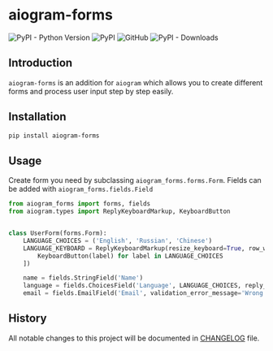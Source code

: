 # aiogram-forms
![PyPI - Python Version](https://img.shields.io/pypi/pyversions/aiogram-forms)
![PyPI](https://img.shields.io/pypi/v/aiogram-forms)
![GitHub](https://img.shields.io/github/license/13g10n/aiogram-forms)
![PyPI - Downloads](https://img.shields.io/pypi/dm/aiogram-forms?label=installs)

## Introduction
`aiogram-forms` is an addition for `aiogram` which allows you to create different forms and process user input step by step easily.

## Installation
```bash
pip install aiogram-forms
```

## Usage
Create form you need by subclassing `aiogram_forms.forms.Form`. Fields can be added with `aiogram_forms.fields.Field` 
```python
from aiogram_forms import forms, fields
from aiogram.types import ReplyKeyboardMarkup, KeyboardButton


class UserForm(forms.Form):
    LANGUAGE_CHOICES = ('English', 'Russian', 'Chinese')
    LANGUAGE_KEYBOARD = ReplyKeyboardMarkup(resize_keyboard=True, row_width=3).add(*[
        KeyboardButton(label) for label in LANGUAGE_CHOICES
    ])

    name = fields.StringField('Name')
    language = fields.ChoicesField('Language', LANGUAGE_CHOICES, reply_keyboard=LANGUAGE_KEYBOARD)
    email = fields.EmailField('Email', validation_error_message='Wrong email format!')
```

## History
All notable changes to this project will be documented in [CHANGELOG](CHANGELOG.md) file.

